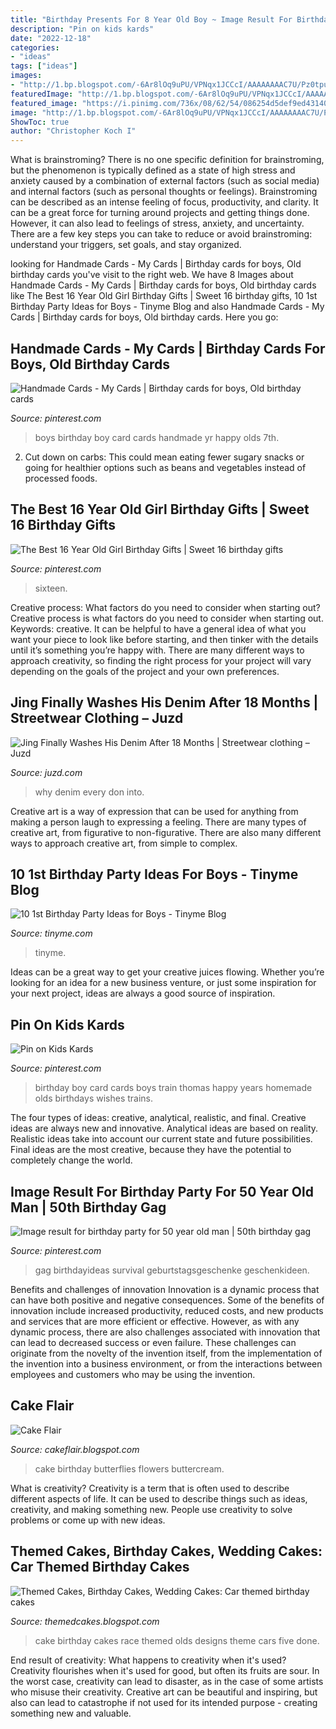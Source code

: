 ```yaml
---
title: "Birthday Presents For 8 Year Old Boy ~ Image Result For Birthday Party For 50 Year Old Man"
description: "Pin on kids kards"
date: "2022-12-18"
categories:
- "ideas"
tags: ["ideas"]
images:
- "http://1.bp.blogspot.com/-6Ar8lOq9uPU/VPNqx1JCCcI/AAAAAAAAC7U/Pz0tpulsmHs/s1600/IMG_8498.JPG"
featuredImage: "http://1.bp.blogspot.com/-6Ar8lOq9uPU/VPNqx1JCCcI/AAAAAAAAC7U/Pz0tpulsmHs/s1600/IMG_8498.JPG"
featured_image: "https://i.pinimg.com/736x/08/62/54/086254d5def9ed431401df268426130d.jpg"
image: "http://1.bp.blogspot.com/-6Ar8lOq9uPU/VPNqx1JCCcI/AAAAAAAAC7U/Pz0tpulsmHs/s1600/IMG_8498.JPG"
ShowToc: true
author: "Christopher Koch I"
---
```



What is brainstroming?
There is no one specific definition for brainstroming, but the phenomenon is typically defined as a state of high stress and anxiety caused by a combination of external factors (such as social media) and internal factors (such as personal thoughts or feelings). Brainstroming can be described as an intense feeling of focus, productivity, and clarity. It can be a great force for turning around projects and getting things done. However, it can also lead to feelings of stress, anxiety, and uncertainty. There are a few key steps you can take to reduce or avoid brainstroming: understand your triggers, set goals, and stay organized.

	

		
looking for Handmade Cards - My Cards | Birthday cards for boys, Old birthday cards you've visit to the right web. We have 8 Images about Handmade Cards - My Cards | Birthday cards for boys, Old birthday cards like The Best 16 Year Old Girl Birthday Gifts | Sweet 16 birthday gifts, 10 1st Birthday Party Ideas for Boys - Tinyme Blog and also Handmade Cards - My Cards | Birthday cards for boys, Old birthday cards. Here you go:
		
    
## Handmade Cards - My Cards | Birthday Cards For Boys, Old Birthday Cards

<img loading=lazy src="https://i.pinimg.com/736x/7b/3f/8b/7b3f8b203d3104b00b0dbac9a6c4c2f6---year-olds-old-boys.jpg" onerror="this.onerror=null;this.src='https://tse3.mm.bing.net/th?id=OIP.Zb6xJ1-juyJs__-ZRnOMNgHaFj&amp;pid=15.1';" alt="Handmade Cards - My Cards | Birthday cards for boys, Old birthday cards">

_Source: pinterest.com_

>boys birthday boy card cards handmade yr happy olds 7th. 

	

2. Cut down on carbs: This could mean eating fewer sugary snacks or going for healthier options such as beans and vegetables instead of processed foods.

    
## The Best 16 Year Old Girl Birthday Gifts | Sweet 16 Birthday Gifts

<img loading=lazy src="https://i.pinimg.com/736x/08/62/54/086254d5def9ed431401df268426130d.jpg" onerror="this.onerror=null;this.src='https://tse1.mm.bing.net/th?id=OIP.5sg5dXa5a6wDPCiBK0b5yAHaJ4&amp;pid=15.1';" alt="The Best 16 Year Old Girl Birthday Gifts | Sweet 16 birthday gifts">

_Source: pinterest.com_

>sixteen. 

	

Creative process: What factors do you need to consider when starting out?
Creative process is what factors do you need to consider when starting out. Keywords: creative. It can be helpful to have a general idea of what you want your piece to look like before starting, and then tinker with the details until it’s something you’re happy with. There are many different ways to approach creativity, so finding the right process for your project will vary depending on the goals of the project and your own preferences.

    
## Jing Finally Washes His Denim After 18 Months | Streetwear Clothing – Juzd

<img loading=lazy src="http://4.bp.blogspot.com/_k8ZSlgZUqmE/S0-WhqwkgLI/AAAAAAAAAEE/_IBZd-lQxpU/s400/5.JPG" onerror="this.onerror=null;this.src='https://tse1.mm.bing.net/th?id=OIP.WLTWQ73zgTP-KPAt5lOn3wAAAA&amp;pid=15.1';" alt="Jing Finally Washes His Denim After 18 Months | Streetwear clothing – Juzd">

_Source: juzd.com_

>why denim every don into. 

	

Creative art is a way of expression that can be used for anything from making a person laugh to expressing a feeling. There are many types of creative art, from figurative to non-figurative. There are also many different ways to approach creative art, from simple to complex.

    
## 10 1st Birthday Party Ideas For Boys - Tinyme Blog

<img loading=lazy src="https://www.tinyme.com/blog/wp-content/uploads/10-1st-birthday-party-ideas-for-boys/10-1st-Birthday-Party-Ideas-for-Boys-1.jpg" onerror="this.onerror=null;this.src='https://tse1.mm.bing.net/th?id=OIP.1kHzk0fs6C5dvvbpsW19iwHaLJ&amp;pid=15.1';" alt="10 1st Birthday Party Ideas for Boys - Tinyme Blog">

_Source: tinyme.com_

>tinyme. 

	

Ideas can be a great way to get your creative juices flowing. Whether you’re looking for an idea for a new business venture, or just some inspiration for your next project, ideas are always a good source of inspiration.

    
## Pin On Kids Kards

<img loading=lazy src="https://i.pinimg.com/736x/5d/84/7a/5d847a717d3aa6a15a091a1d8874218b--boy-birthday-birthday-wishes.jpg" onerror="this.onerror=null;this.src='https://tse4.mm.bing.net/th?id=OIP.cPRg-eOfbekUm2hOkka0xQHaJ6&amp;pid=15.1';" alt="Pin on Kids Kards">

_Source: pinterest.com_

>birthday boy card cards boys train thomas happy years homemade olds birthdays wishes trains. 

	

The four types of ideas: creative, analytical, realistic, and final.
Creative ideas are always new and innovative. Analytical ideas are based on reality. Realistic ideas take into account our current state and future possibilities. Final ideas are the most creative, because they have the potential to completely change the world.

    
## Image Result For Birthday Party For 50 Year Old Man | 50th Birthday Gag

<img loading=lazy src="https://i.pinimg.com/736x/c5/f7/c8/c5f7c8717fade641b09898f1b6dc1a50.jpg" onerror="this.onerror=null;this.src='https://tse1.mm.bing.net/th?id=OIP.kmd5Y1R9E74brOgjwK6IsAHaL9&amp;pid=15.1';" alt="Image result for birthday party for 50 year old man | 50th birthday gag">

_Source: pinterest.com_

>gag birthdayideas survival geburtstagsgeschenke geschenkideen. 

	

Benefits and challenges of innovation
Innovation is a dynamic process that can have both positive and negative consequences. Some of the benefits of innovation include increased productivity, reduced costs, and new products and services that are more efficient or effective. However, as with any dynamic process, there are also challenges associated with innovation that can lead to decreased success or even failure. These challenges can originate from the novelty of the invention itself, from the implementation of the invention into a business environment, or from the interactions between employees and customers who may be using the invention.

    
## Cake Flair

<img loading=lazy src="http://1.bp.blogspot.com/-6Ar8lOq9uPU/VPNqx1JCCcI/AAAAAAAAC7U/Pz0tpulsmHs/s1600/IMG_8498.JPG" onerror="this.onerror=null;this.src='https://tse3.mm.bing.net/th?id=OIP.C6GuUEfG_95j_qTM04oqfQHaLH&amp;pid=15.1';" alt="Cake Flair">

_Source: cakeflair.blogspot.com_

>cake birthday butterflies flowers buttercream. 

	

What is creativity?
Creativity is a term that is often used to describe different aspects of life. It can be used to describe things such as ideas, creativity, and making something new. People use creativity to solve problems or come up with new ideas.

    
## Themed Cakes, Birthday Cakes, Wedding Cakes: Car Themed Birthday Cakes

<img loading=lazy src="http://2.bp.blogspot.com/-gw3uhKFgZWU/T-rVNossltI/AAAAAAAAAQA/s7e5-zYEbak/s1600/P1030105.JPG" onerror="this.onerror=null;this.src='https://tse3.mm.bing.net/th?id=OIP.CnhCsZvVIWZmEGd0J8L5IQHaFj&amp;pid=15.1';" alt="Themed Cakes, Birthday Cakes, Wedding Cakes: Car themed birthday cakes">

_Source: themedcakes.blogspot.com_

>cake birthday cakes race themed olds designs theme cars five done. 

	

End result of creativity: What happens to creativity when it's used?
Creativity flourishes when it's used for good, but often its fruits are sour. In the worst case, creativity can lead to disaster, as in the case of some artists who misuse their creativity. Creative art can be beautiful and inspiring, but also can lead to catastrophe if not used for its intended purpose - creating something new and valuable.

